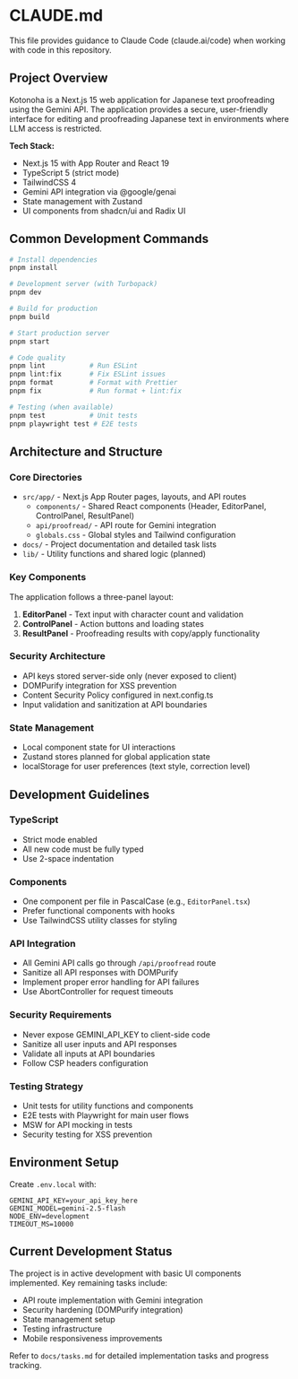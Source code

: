 # CLAUDE.md

This file provides guidance to Claude Code (claude.ai/code) when working with code in this repository.

## Project Overview

Kotonoha is a Next.js 15 web application for Japanese text proofreading using the Gemini API. The application provides a secure, user-friendly interface for editing and proofreading Japanese text in environments where LLM access is restricted.

**Tech Stack:**
- Next.js 15 with App Router and React 19
- TypeScript 5 (strict mode)
- TailwindCSS 4
- Gemini API integration via @google/genai
- State management with Zustand
- UI components from shadcn/ui and Radix UI

## Common Development Commands

```bash
# Install dependencies
pnpm install

# Development server (with Turbopack)
pnpm dev

# Build for production
pnpm build

# Start production server
pnpm start

# Code quality
pnpm lint           # Run ESLint
pnpm lint:fix       # Fix ESLint issues
pnpm format         # Format with Prettier
pnpm fix            # Run format + lint:fix

# Testing (when available)
pnpm test           # Unit tests
pnpm playwright test # E2E tests
```

## Architecture and Structure

### Core Directories
- `src/app/` - Next.js App Router pages, layouts, and API routes
  - `components/` - Shared React components (Header, EditorPanel, ControlPanel, ResultPanel)
  - `api/proofread/` - API route for Gemini integration
  - `globals.css` - Global styles and Tailwind configuration
- `docs/` - Project documentation and detailed task lists
- `lib/` - Utility functions and shared logic (planned)

### Key Components
The application follows a three-panel layout:
1. **EditorPanel** - Text input with character count and validation
2. **ControlPanel** - Action buttons and loading states
3. **ResultPanel** - Proofreading results with copy/apply functionality

### Security Architecture
- API keys stored server-side only (never exposed to client)
- DOMPurify integration for XSS prevention
- Content Security Policy configured in next.config.ts
- Input validation and sanitization at API boundaries

### State Management
- Local component state for UI interactions
- Zustand stores planned for global application state
- localStorage for user preferences (text style, correction level)

## Development Guidelines

### TypeScript
- Strict mode enabled
- All new code must be fully typed
- Use 2-space indentation

### Components
- One component per file in PascalCase (e.g., `EditorPanel.tsx`)
- Prefer functional components with hooks
- Use TailwindCSS utility classes for styling

### API Integration
- All Gemini API calls go through `/api/proofread` route
- Sanitize all API responses with DOMPurify
- Implement proper error handling for API failures
- Use AbortController for request timeouts

### Security Requirements
- Never expose GEMINI_API_KEY to client-side code
- Sanitize all user inputs and API responses
- Validate all inputs at API boundaries
- Follow CSP headers configuration

### Testing Strategy
- Unit tests for utility functions and components
- E2E tests with Playwright for main user flows
- MSW for API mocking in tests
- Security testing for XSS prevention

## Environment Setup

Create `.env.local` with:
```
GEMINI_API_KEY=your_api_key_here
GEMINI_MODEL=gemini-2.5-flash
NODE_ENV=development
TIMEOUT_MS=10000
```

## Current Development Status

The project is in active development with basic UI components implemented. Key remaining tasks include:
- API route implementation with Gemini integration
- Security hardening (DOMPurify integration)
- State management setup
- Testing infrastructure
- Mobile responsiveness improvements

Refer to `docs/tasks.md` for detailed implementation tasks and progress tracking.
